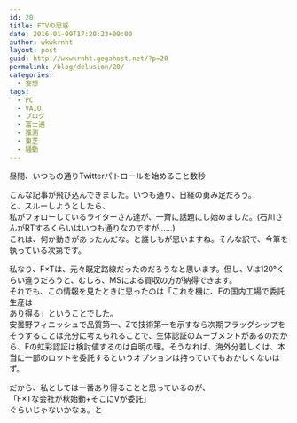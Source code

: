 ```yaml
---
id: 20
title: FTVの思惑
date: 2016-01-09T17:20:23+09:00
author: wkwkrnht
layout: post
guid: http://wkwkrnht.gegahost.net/?p=20
permalink: /blog/delusion/20/
categories:
  - 妄想
tags:
  - PC
  - VAIO
  - ブログ
  - 富士通
  - 推測
  - 東芝
  - 騒動
---
```

昼間、いつもの通りTwitterパトロールを始めること数秒<figure class="hatenablogcard"></figure>

こんな記事が飛び込んできました。いつも通り、日経の勇み足だろう。  
と、スルーしようとしたら、  
私がフォローしているライターさん達が、一斉に話題にし始めました。(石川さんがRTするくらいはいつも通りなのですが……)  
これは、何か動きがあったんだな。と誰しもが思いますね。そんな訳で、今筆を執っている次第です。

私なり、F×Tは、元々既定路線だったのだろうなと思います。但し、Vは120°くらい違うだろうと、むしろ、MSによる買収の方が納得できます。  
それでも、この情報を見たときに思ったのは「これを機に、Fの国内工場で委託生産は  
あり得る」ということでした。  
安曇野フィニッシュで品質第一、Zで技術第一を示すなら次期フラッグシップをそうすることは充分に考えられることで、生体認証のムーブメントがあるのだから、Fの虹彩認証は検討値するのは自明の理。そうなれば、海外分若しくは、本当に一部のロットを委託するというオプションは持っていてもおかしくないはず。

だから、私としては一番あり得ることと思っているのが、  
「F×Tな会社が秋始動+そこにVが委託」  
ぐらいじゃないかなぁ。と
